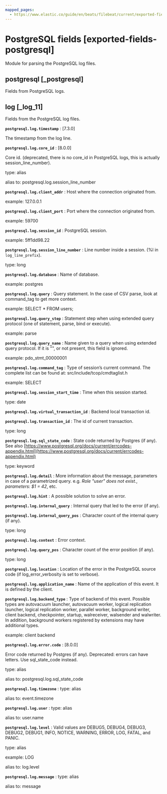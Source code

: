 ```yaml
---
mapped_pages:
  - https://www.elastic.co/guide/en/beats/filebeat/current/exported-fields-postgresql.html
---
```


# PostgreSQL fields [exported-fields-postgresql]

Module for parsing the PostgreSQL log files.


## postgresql [_postgresql]

Fields from PostgreSQL logs.


## log [_log_11]

Fields from the PostgreSQL log files.

**`postgresql.log.timestamp`**
:   [7.3.0]

The timestamp from the log line.


**`postgresql.log.core_id`**
:   [8.0.0]

Core id. (deprecated, there is no core_id in PostgreSQL logs, this is actually session_line_number).

type: alias

alias to: postgresql.log.session_line_number


**`postgresql.log.client_addr`**
:   Host where the connection originated from.

example: 127.0.0.1


**`postgresql.log.client_port`**
:   Port where the connection originated from.

example: 59700


**`postgresql.log.session_id`**
:   PostgreSQL session.

example: 5ff1dd98.22


**`postgresql.log.session_line_number`**
:   Line number inside a session. (%l in `log_line_prefix`).

type: long


**`postgresql.log.database`**
:   Name of database.

example: postgres


**`postgresql.log.query`**
:   Query statement. In the case of CSV parse, look at command_tag to get more context.

example: SELECT * FROM users;


**`postgresql.log.query_step`**
:   Statement step when using extended query protocol (one of statement, parse, bind or execute).

example: parse


**`postgresql.log.query_name`**
:   Name given to a query when using extended query protocol. If it is "<unnamed>", or not present, this field is ignored.

example: pdo_stmt_00000001


**`postgresql.log.command_tag`**
:   Type of session’s current command. The complete list can be found at: src/include/tcop/cmdtaglist.h

example: SELECT


**`postgresql.log.session_start_time`**
:   Time when this session started.

type: date


**`postgresql.log.virtual_transaction_id`**
:   Backend local transaction id.


**`postgresql.log.transaction_id`**
:   The id of current transaction.

type: long


**`postgresql.log.sql_state_code`**
:   State code returned by Postgres (if any). See also [https://www.postgresql.org/docs/current/errcodes-appendix.html](https://www.postgresql.org/docs/current/errcodes-appendix.html)

type: keyword


**`postgresql.log.detail`**
:   More information about the message, parameters in case of a parametrized query. e.g. *Role \"user\" does not exist.*, *parameters: $1 = 42*, etc.


**`postgresql.log.hint`**
:   A possible solution to solve an error.


**`postgresql.log.internal_query`**
:   Internal query that led to the error (if any).


**`postgresql.log.internal_query_pos`**
:   Character count of the internal query (if any).

type: long


**`postgresql.log.context`**
:   Error context.


**`postgresql.log.query_pos`**
:   Character count of the error position (if any).

type: long


**`postgresql.log.location`**
:   Location of the error in the PostgreSQL source code (if log_error_verbosity is set to verbose).


**`postgresql.log.application_name`**
:   Name of the application of this event. It is defined by the client.


**`postgresql.log.backend_type`**
:   Type of backend of this event. Possible types are autovacuum launcher, autovacuum worker, logical replication launcher, logical replication worker, parallel worker, background writer, client backend, checkpointer, startup, walreceiver, walsender and walwriter. In addition, background workers registered by extensions may have additional types.

example: client backend


**`postgresql.log.error.code`**
:   [8.0.0]

Error code returned by Postgres (if any). Deprecated: errors can have letters. Use sql_state_code instead.

type: alias

alias to: postgresql.log.sql_state_code


**`postgresql.log.timezone`**
:   type: alias

alias to: event.timezone


**`postgresql.log.user`**
:   type: alias

alias to: user.name


**`postgresql.log.level`**
:   Valid values are DEBUG5, DEBUG4, DEBUG3, DEBUG2, DEBUG1, INFO, NOTICE, WARNING, ERROR, LOG, FATAL, and PANIC.

type: alias

example: LOG

alias to: log.level


**`postgresql.log.message`**
:   type: alias

alias to: message


